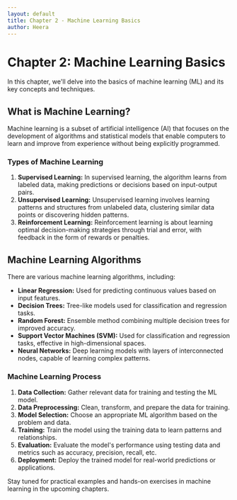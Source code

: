 ```yaml
---
layout: default
title: Chapter 2 - Machine Learning Basics
author: Heera
---
```


# Chapter 2: Machine Learning Basics

In this chapter, we'll delve into the basics of machine learning (ML) and its key concepts and techniques.

## What is Machine Learning?

Machine learning is a subset of artificial intelligence (AI) that focuses on the development of algorithms and statistical models that enable computers to learn and improve from experience without being explicitly programmed.

### Types of Machine Learning

1. **Supervised Learning:** In supervised learning, the algorithm learns from labeled data, making predictions or decisions based on input-output pairs.
2. **Unsupervised Learning:** Unsupervised learning involves learning patterns and structures from unlabeled data, clustering similar data points or discovering hidden patterns.
3. **Reinforcement Learning:** Reinforcement learning is about learning optimal decision-making strategies through trial and error, with feedback in the form of rewards or penalties.

## Machine Learning Algorithms

There are various machine learning algorithms, including:

- **Linear Regression:** Used for predicting continuous values based on input features.
- **Decision Trees:** Tree-like models used for classification and regression tasks.
- **Random Forest:** Ensemble method combining multiple decision trees for improved accuracy.
- **Support Vector Machines (SVM):** Used for classification and regression tasks, effective in high-dimensional spaces.
- **Neural Networks:** Deep learning models with layers of interconnected nodes, capable of learning complex patterns.

### Machine Learning Process

1. **Data Collection:** Gather relevant data for training and testing the ML model.
2. **Data Preprocessing:** Clean, transform, and prepare the data for training.
3. **Model Selection:** Choose an appropriate ML algorithm based on the problem and data.
4. **Training:** Train the model using the training data to learn patterns and relationships.
5. **Evaluation:** Evaluate the model's performance using testing data and metrics such as accuracy, precision, recall, etc.
6. **Deployment:** Deploy the trained model for real-world predictions or applications.

Stay tuned for practical examples and hands-on exercises in machine learning in the upcoming chapters.
